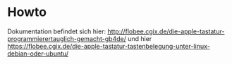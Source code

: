 # Howto

Dokumentation befindet sich hier:
http://flobee.cgix.de/die-apple-tastatur-programmierertauglich-gemacht-gb4de/ und hier https://flobee.cgix.de/die-apple-tastatur-tastenbelegung-unter-linux-debian-oder-ubuntu/


